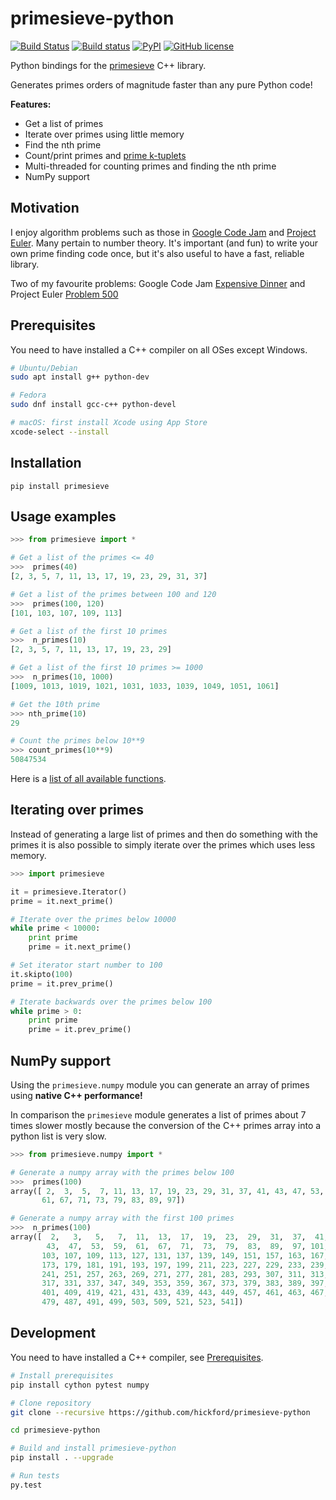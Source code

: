 primesieve-python
=================
[![Build Status](https://travis-ci.org/hickford/primesieve-python.svg?branch=master)](https://travis-ci.org/hickford/primesieve-python) [![Build status](https://ci.appveyor.com/api/projects/status/4chekgdj7bqx4ivt/branch/master?svg=true)](https://ci.appveyor.com/project/hickford/primesieve-python/branch/master) [![PyPI](https://img.shields.io/pypi/v/primesieve.svg)](https://pypi.python.org/pypi/primesieve) [![GitHub license](https://img.shields.io/badge/license-MIT-blue.svg)](https://github.com/hickford/primesieve-python/blob/master/LICENSE)

Python bindings for the [primesieve](http://primesieve.org/) C++
library.

Generates primes orders of magnitude faster than any pure Python code!

**Features:**

* Get a list of primes
* Iterate over primes using little memory
* Find the nth prime
* Count/print primes and [prime k-tuplets](https://en.wikipedia.org/wiki/Prime_k-tuple)
* Multi-threaded for counting primes and finding the nth prime
* NumPy support

Motivation
----------

I enjoy algorithm problems such as those in
[Google Code Jam](https://code.google.com/codejam) and
[Project Euler](https://projecteuler.net/). Many pertain to number
theory. It's important (and fun) to write your own prime finding code
once, but it's also useful to have a fast, reliable library.

Two of my favourite problems: Google Code Jam
[Expensive Dinner](https://code.google.com/codejam/contest/dashboard?c=1150486#s=p2)
and Project Euler [Problem 500](https://projecteuler.net/problem=500)

Prerequisites
------------
You need to have installed a C++ compiler on all OSes except Windows.

```bash
# Ubuntu/Debian
sudo apt install g++ python-dev

# Fedora
sudo dnf install gcc-c++ python-devel

# macOS: first install Xcode using App Store
xcode-select --install
```

Installation
------------
```
pip install primesieve
````

Usage examples
--------------

```Python
>>> from primesieve import *

# Get a list of the primes <= 40
>>>  primes(40)
[2, 3, 5, 7, 11, 13, 17, 19, 23, 29, 31, 37]

# Get a list of the primes between 100 and 120
>>>  primes(100, 120)
[101, 103, 107, 109, 113]

# Get a list of the first 10 primes
>>>  n_primes(10)
[2, 3, 5, 7, 11, 13, 17, 19, 23, 29]

# Get a list of the first 10 primes >= 1000
>>>  n_primes(10, 1000)
[1009, 1013, 1019, 1021, 1031, 1033, 1039, 1049, 1051, 1061]

# Get the 10th prime
>>> nth_prime(10)
29

# Count the primes below 10**9
>>> count_primes(10**9)
50847534
```

Here is a [list of all available functions](primesieve/_primesieve.pyx).

Iterating over primes
---------------------

Instead of generating a large list of primes and then do something
with the primes it is also possible to simply iterate over the primes
which uses less memory.

```Python
>>> import primesieve

it = primesieve.Iterator()
prime = it.next_prime()

# Iterate over the primes below 10000
while prime < 10000:
    print prime
    prime = it.next_prime()

# Set iterator start number to 100
it.skipto(100)
prime = it.prev_prime()

# Iterate backwards over the primes below 100
while prime > 0:
    print prime
    prime = it.prev_prime()
```

NumPy support
-------------
Using the ```primesieve.numpy``` module you can generate an array of
primes using **native C++ performance!**

In comparison the ```primesieve``` module generates a list of primes
about 7 times slower mostly because the conversion of the C++ primes
array into a python list is very slow.

```Python
>>> from primesieve.numpy import *

# Generate a numpy array with the primes below 100
>>>  primes(100)
array([ 2,  3,  5,  7, 11, 13, 17, 19, 23, 29, 31, 37, 41, 43, 47, 53, 59,
       61, 67, 71, 73, 79, 83, 89, 97])

# Generate a numpy array with the first 100 primes
>>>  n_primes(100)
array([  2,   3,   5,   7,  11,  13,  17,  19,  23,  29,  31,  37,  41,
        43,  47,  53,  59,  61,  67,  71,  73,  79,  83,  89,  97, 101,
       103, 107, 109, 113, 127, 131, 137, 139, 149, 151, 157, 163, 167,
       173, 179, 181, 191, 193, 197, 199, 211, 223, 227, 229, 233, 239,
       241, 251, 257, 263, 269, 271, 277, 281, 283, 293, 307, 311, 313,
       317, 331, 337, 347, 349, 353, 359, 367, 373, 379, 383, 389, 397,
       401, 409, 419, 421, 431, 433, 439, 443, 449, 457, 461, 463, 467,
       479, 487, 491, 499, 503, 509, 521, 523, 541])
```

Development
-----------

You need to have installed a C++ compiler, see [Prerequisites](#prerequisites).

```bash
# Install prerequisites
pip install cython pytest numpy

# Clone repository
git clone --recursive https://github.com/hickford/primesieve-python

cd primesieve-python

# Build and install primesieve-python
pip install . --upgrade

# Run tests
py.test
```
